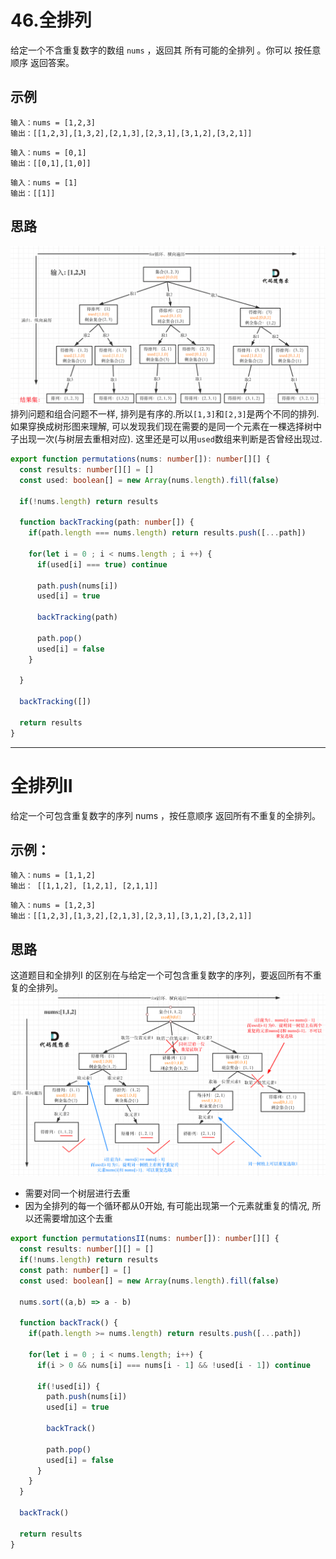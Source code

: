 # 46.全排列

给定一个不含重复数字的数组 `nums` ，返回其 所有可能的全排列 。你可以 按任意顺序 返回答案。


## 示例

```
输入：nums = [1,2,3]
输出：[[1,2,3],[1,3,2],[2,1,3],[2,3,1],[3,1,2],[3,2,1]]

```
```
输入：nums = [0,1]
输出：[[0,1],[1,0]]
```

```
输入：nums = [1]
输出：[[1]]
```

## 思路

![permutations](../../static/img/back-tracking/permutations.png)
排列问题和组合问题不一样, 排列是有序的.所以`[1,3]`和`[2,3]`是两个不同的排列. 
如果穿换成树形图来理解, 可以发现我们现在需要的是同一个元素在一棵选择树中子出现一次(与树层去重相对应). 这里还是可以用`used`数组来判断是否曾经出现过. 

```typescript 
export function permutations(nums: number[]): number[][] {
  const results: number[][] = []
  const used: boolean[] = new Array(nums.length).fill(false)

  if(!nums.length) return results

  function backTracking(path: number[]) {
    if(path.length === nums.length) return results.push([...path])

    for(let i = 0 ; i < nums.length ; i ++) {
      if(used[i] === true) continue

      path.push(nums[i])
      used[i] = true

      backTracking(path)

      path.pop()
      used[i] = false
    }
    
  }

  backTracking([])

  return results
}
```

---

# 全排列II
给定一个可包含重复数字的序列 nums ，按任意顺序 返回所有不重复的全排列。

## 示例：

```
输入：nums = [1,1,2]
输出： [[1,1,2], [1,2,1], [2,1,1]]
```
``` 
输入：nums = [1,2,3]
输出：[[1,2,3],[1,3,2],[2,1,3],[2,3,1],[3,1,2],[3,2,1]]
```

## 思路 
这道题目和全排列I 的区别在与给定一个可包含重复数字的序列，要返回所有不重复的全排列。
![permutationsII](../../static/img/back-tracking/permutationsII.png)

* 需要对同一个树层进行去重
* 因为全排列的每一个循环都从0开始, 有可能出现第一个元素就重复的情况, 所以还需要增加这个去重 

```typescript 
export function permutationsII(nums: number[]): number[][] {
  const results: number[][] = []
  if(!nums.length) return results
  const path: number[] = []
  const used: boolean[] = new Array(nums.length).fill(false)

  nums.sort((a,b) => a - b)

  function backTrack() {
    if(path.length >= nums.length) return results.push([...path])

    for(let i = 0 ; i < nums.length; i++) {
      if(i > 0 && nums[i] === nums[i - 1] && !used[i - 1]) continue 

      if(!used[i]) {
        path.push(nums[i])
        used[i] = true 

        backTrack()

        path.pop()
        used[i] = false
      }
    }
  }

  backTrack()

  return results
}
```

